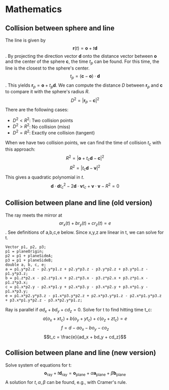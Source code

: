# Mathematics
## Collision between sphere and line
The line is given by $$\mathbf{r}(t) = \mathbf{o} + t  \mathbf{d}$$. 
By projecting the direction vector $\mathbf{d}$ onto the distance vector between $\mathbf{o}$ and the center of the sphere $\mathbf{c}$, the time $t_p$ can be found. For this time, the line is the closest to the sphere's center.
$$t_p = (\mathbf{c}-\mathbf{o}) \cdot \mathbf{d}$$.
This yields $\mathbf{r}_p = \mathbf{o} + t_p  \mathbf{d}$. 
We can compute the distance $D$ between $\mathbf{r}_p$ and $\mathbf{c}$ to compare it with the sphere's radius $R$.
$$D^2 = |\mathbf{r}_p - \mathbf{c}|^2$$
There are the following cases:
  - $D^2 < R^2$: Two collision points
  - $D^2 > R^2$: No collision (miss)
  - $D^2 = R^2$: Exactly one collision (tangent)

When we have two collision points, we can find the time of collision $t_c$ with this approach:
$$R^2 = | \mathbf{o} + t_c  \mathbf{d} - \mathbf{c} |^2$$
$$R^2 = | t_c  \mathbf{d} - \mathbf{v}|^2$$
This gives a quadratic polynomial in $t$.
$$\mathbf{d}\cdot \mathbf{d} t_c^2 - 2\mathbf{d}\cdot \mathbf{v} t_c + \mathbf{v}\cdot \mathbf{v} - R^2 = 0$$

## Collision between plane and line (old version)
The ray meets the mirror at $$ ar_x(t) + br_y(t) + cr_z(t) = e $$.
See definitions of a,b,c,e below.
Since x,y,z are linear in t, we can solve for t.

    Vector p1, p2, p3;
    p1 = planeOrigin;
    p2 = p1 + planeSideA;
    p3 = p1 + planeSideB;
    double a, b, c, e;
    a = p1.y*p2.z - p2.y*p1.z + p2.y*p3.z - p3.y*p2.z + p3.y*p1.z - p1.y*p3.z;
    b = p1.z*p2.x - p2.z*p1.x + p2.z*p3.x - p3.z*p2.x + p3.z*p1.x - p1.z*p3.x;
    c = p1.x*p2.y - p2.x*p1.y + p2.x*p3.y - p3.x*p2.y + p3.x*p1.y - p1.x*p3.y;
    e = p1.x*p2.y*p3.z - p1.x*p3.y*p2.z + p2.x*p3.y*p1.z - p2.x*p1.y*p3.z + p3.x*p1.y*p2.z - p3.x*p2.y*p1.z;

Ray is parallel if $ad_x + bd_y + cd_z = 0$.
Solve for t to find hitting time t_c:
$$a(o_x+xt_c) + b(o_y+yt_c) + c(o_z+zt_c) = e$$
$$ f = d - ao_x - bo_y - co_z$$
$$t_c = \frac{e}{ad_x + bd_y + cd_z}$$

## Collision between plane and line (new version)
Solve system of equations for t:
$$\mathbf{o}_\mathrm{ray} + t\mathbf{d}_\mathrm{ray} = \mathbf{o}_\mathrm{plane} + \alpha\mathbf{a}_\mathrm{plane} + \beta\mathbf{b}_\mathrm{plane}$$
A solution for $t,\alpha,\beta$ can be found, e.g., with Cramer's rule.